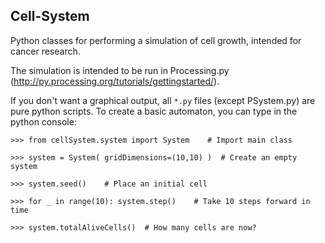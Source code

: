 Cell-System
-----------

Python classes for performing a simulation of cell growth, intended for cancer research.

The simulation is intended to be run in Processing.py (http://py.processing.org/tutorials/gettingstarted/). 

If you don't want a graphical output, all `*.py` files (except PSystem.py) are pure python scripts. To create a basic automaton,
you can type in the python console:

```
>>> from cellSystem.system import System    # Import main class

>>> system = System( gridDimensions=(10,10) )  # Create an empty system

>>> system.seed()    # Place an initial cell

>>> for _ in range(10): system.step()    # Take 10 steps forward in time

>>> system.totalAliveCells()  # How many cells are now?
```

